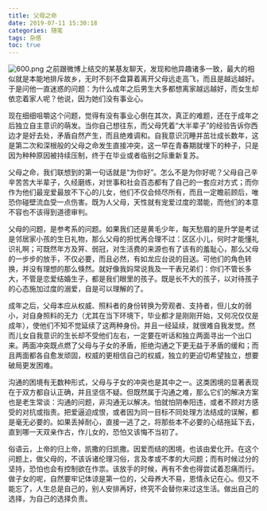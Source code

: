 ```yaml
---
title: 父母之命
date: 2019-07-11 15:30:18
categories: 随笔
tags: 杂感
toc: true
---
```

![600.png](http://upload-images.jianshu.io/upload_images/29336-73ccd76bb8c062be.png)
之前跟微博上结交的某基友聊天，发现和他异趣诸多一致，最大的相似就是本能地排斥故乡，无时不刻不盘算着离开父母远走高飞，而且是越远越好。于是问他一直迷惑的问题：为什么成年之后男生大多都想离家越远越好，而女生却依恋着家人呢？他说，因为她们没有事业心。

现在细细咀嚼这个问题，觉得有没有事业心倒在其次，真正的难题，还在于成年之后独立自主意识的萌发。当你自己想往东，而父母凭着“大半辈子”的经验告诉你西边才是好去处，矛盾自然产生，而且绝难调和。自我意识沉睡并茁壮成长数年，这是第二次和深根般的父母之命发生直接冲突，这一早在青春期就埋下的种子，只是因为种种原因被持续压制，终于在毕业或者临别之际重新复苏。

父母之命，我们联想到的第一句话就是“为你好”。怎么不是为你好呢？父母自己辛辛苦苦大半辈子，久经磨练，对世事和社会百态都有了自己的一套应对方式；而你作为他们最宠爱最放不下心的儿女，他们不仅会倾尽所有，而且一定瞻前顾后，唯恐你碰壁流血受一点伤害。既为人父母，天性就有宠爱过度的潜能，而他们的本意不容也不该得到道德审判。

父母的问题，是参考系的问题。如果我们还是黄毛少年，每天愁眉的是升学是考试是邻居家小孩的生日礼物，那么父母的担忧再合理不过：区区小儿，何时才能懂礼识礼啊；可既然年方及笄、弱冠，对生活费的来源也有了该有的羞耻心，那么父母的一步步的放手，不仅必要，而且必然，有如龙应台说的目送。可他们的角色转换，并没有理想的那么倏然。就好像我妈常说我及一干表兄弟们：你们不管长多大，不管是恋爱结婚生子，都是我们眼里的孩子。既是长不大的孩子，以对待孩子的心态施加过度的溺爱，自是可以理解的了。

成年之后，父母本应从权威、照料者的身份转换为旁观者、支持者，但儿女的弱小，对自身照料的无力（尤其在当下环境下，毕业都才是刚刚开始，又何况仅仅是成年），使他们不知不觉延续了这两种身份。并且一经延续，就很难自我发觉。然而儿女自我意识的生长却不受他们左右，一定要在听话和独立两面寻出一个出口来。两面冲突既点燃了父母与子女的矛盾，拒绝沟通之下更无益于矛盾的缓和；而且两面都各自愈发顽固，权威的更相信自己的权威，独立的更迫切希望独立，想要破局更发困难。

沟通的困境有无数种形式，父母与子女的冲突也是其中之一。这类困境的显著表现在于双方都自认正确，并且坚信不疑。但既然属于沟通之难，那么它们的解决方案也是老生常谈：沟通的问题，非沟通无以解决。怕就怕阴奉阳违，或者不顾对方感受的对抗或指责。把爱逼迫成恨，或者因为同一目标不同处理方法结成的误解，都是毫无必要的。如果丢掉耐心，直接一逃了之，将那些本不必要的心结拖延下去，直到哪一天双亲作古，作儿女的，恐怕又该悔不当初了。

俗语云，上帝的归上帝，凯撒的归凯撒。因爱而结的困境，也该由爱化开。在这个问题上，做父母的，不该诉诸伦理习俗，言及孝或不孝的大问题；而有时候过分的坚持，恐怕也会有控制欲在作祟。该放手的时候，再有不舍也得尝试着忍痛而行。做子女的呢，自然要牢记体谅是第一位的，父母养大不易，恩情永记在心。但又不能忘了，人生总是自己的，别人安排再好，终究不会替你来过这生活。做出自己的选择，为自己的选择负责。


